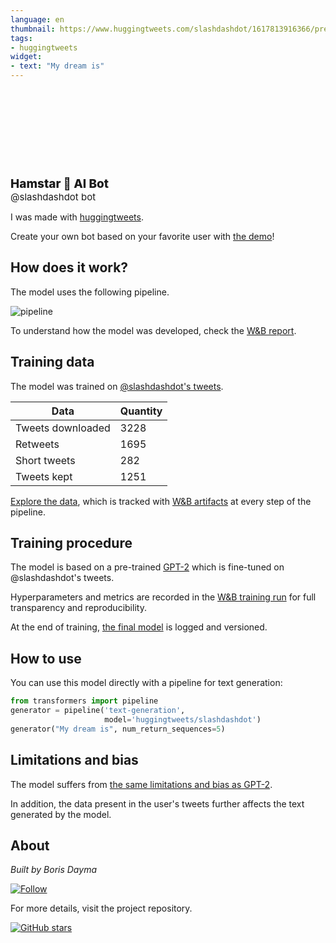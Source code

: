```yaml
---
language: en
thumbnail: https://www.huggingtweets.com/slashdashdot/1617813916366/predictions.png
tags:
- huggingtweets
widget:
- text: "My dream is"
---
```


<div>
<div style="width: 132px; height:132px; border-radius: 50%; background-size: cover; background-image: url('https://pbs.twimg.com/profile_images/728735814570500096/RyJZkh4s_400x400.jpg')">
</div>
<div style="margin-top: 8px; font-size: 19px; font-weight: 800">Hamstar 🤖 AI Bot </div>
<div style="font-size: 15px">@slashdashdot bot</div>
</div>

I was made with [huggingtweets](https://github.com/borisdayma/huggingtweets).

Create your own bot based on your favorite user with [the demo](https://colab.research.google.com/github/borisdayma/huggingtweets/blob/master/huggingtweets-demo.ipynb)!

## How does it work?

The model uses the following pipeline.

![pipeline](https://github.com/borisdayma/huggingtweets/blob/master/img/pipeline.png?raw=true)

To understand how the model was developed, check the [W&B report](https://wandb.ai/wandb/huggingtweets/reports/HuggingTweets-Train-a-Model-to-Generate-Tweets--VmlldzoxMTY5MjI).

## Training data

The model was trained on [@slashdashdot's tweets](https://twitter.com/slashdashdot).

| Data | Quantity |
| --- | --- |
| Tweets downloaded | 3228 |
| Retweets | 1695 |
| Short tweets | 282 |
| Tweets kept | 1251 |

[Explore the data](https://wandb.ai/wandb/huggingtweets/runs/lu03c6s8/artifacts), which is tracked with [W&B artifacts](https://docs.wandb.com/artifacts) at every step of the pipeline.

## Training procedure

The model is based on a pre-trained [GPT-2](https://huggingface.co/gpt2) which is fine-tuned on @slashdashdot's tweets.

Hyperparameters and metrics are recorded in the [W&B training run](https://wandb.ai/wandb/huggingtweets/runs/26xltebd) for full transparency and reproducibility.

At the end of training, [the final model](https://wandb.ai/wandb/huggingtweets/runs/26xltebd/artifacts) is logged and versioned.

## How to use

You can use this model directly with a pipeline for text generation:

```python
from transformers import pipeline
generator = pipeline('text-generation',
                     model='huggingtweets/slashdashdot')
generator("My dream is", num_return_sequences=5)
```

## Limitations and bias

The model suffers from [the same limitations and bias as GPT-2](https://huggingface.co/gpt2#limitations-and-bias).

In addition, the data present in the user's tweets further affects the text generated by the model.

## About

*Built by Boris Dayma*

[![Follow](https://img.shields.io/twitter/follow/borisdayma?style=social)](https://twitter.com/intent/follow?screen_name=borisdayma)

For more details, visit the project repository.

[![GitHub stars](https://img.shields.io/github/stars/borisdayma/huggingtweets?style=social)](https://github.com/borisdayma/huggingtweets)
